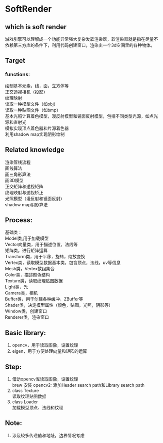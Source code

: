 #  SoftRender

## which is soft render
游戏引擎可以理解成一个功能异常强大复杂发软渲染器，软渲染器就是指在尽量不依赖第三方库的条件下，利用代码创建窗口，渲染出一个3d空间里的各种物体。

## Target
### functions:
绘制基本元素，线，面，立方体等  
正交透视相机（投影）  
纹理映射  
读取一种模型文件（如obj）  
读取一种贴图文件（如bmp）  
基本光照计算着色模型，漫反射模型和镜面反射模型，包括不同类型光源，如点光源和直射光  
模拟实现顶点着色器和片源着色器  
利用shadow map实现阴影绘制  
  
## Related knowledge
渲染管线流程  
画线算法  
画三角形算法  
画3D模型  
正交矩阵和透视矩阵  
纹理映射与透视矫正  
光照模型（漫反射和镜面反射）  
shadow map阴影算法  
  
## Process:
基础类：  
Model类,用于加载模型  
Vector向量类，用于描述位置，法线等  
矩阵类，进行矩阵运算  
Transform类，用于平移，旋转，缩放变换  
Vertex类，读取模型数据基本类，包含顶点，法线，uv等信息  
Mesh类，Vertex数组集合  
Color类，描述颜色结构  
Texture类，读取纹理贴图数据  
Light类，光  
Camera类，相机  
Buffer类，用于创建各种缓冲，ZBuffer等  
Shader类，决定模型属性（颜色，贴图，光照，阴影等）  
Window类，创建窗口  
Renderer类，渲染窗口  

## Basic library:
1. opencv，用于读取图像，设置纹理
2. eigen，用于方便处理向量和矩阵的运算

## Step:
1. 借助opencv库读取图像，设置纹理  
    brew 安装 opencv2: 添加Header search path和Library search path  
2. class Texture  
    读取纹理贴图数据  
3. class Loader  
    加载模型顶点、法线和纹理
    

## Note:
1. 涉及较多传递值和地址，边界情况考虑  
